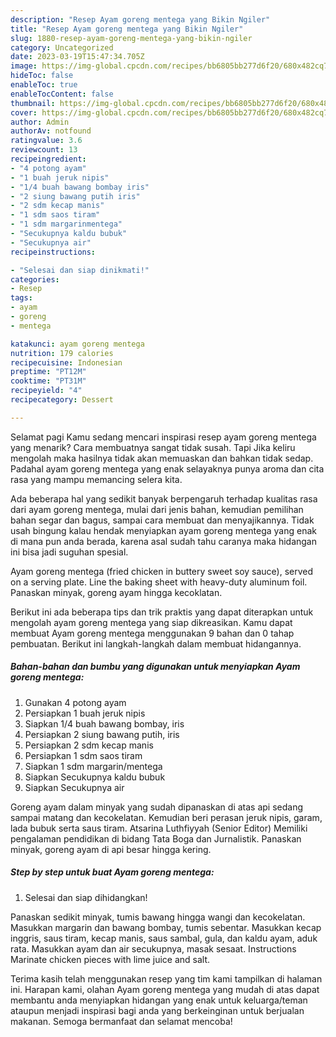 ```yaml
---
description: "Resep Ayam goreng mentega yang Bikin Ngiler"
title: "Resep Ayam goreng mentega yang Bikin Ngiler"
slug: 1880-resep-ayam-goreng-mentega-yang-bikin-ngiler
category: Uncategorized
date: 2023-03-19T15:47:34.705Z
image: https://img-global.cpcdn.com/recipes/bb6805bb277d6f20/680x482cq70/ayam-goreng-mentega-foto-resep-utama.jpg
hideToc: false
enableToc: true
enableTocContent: false
thumbnail: https://img-global.cpcdn.com/recipes/bb6805bb277d6f20/680x482cq70/ayam-goreng-mentega-foto-resep-utama.jpg
cover: https://img-global.cpcdn.com/recipes/bb6805bb277d6f20/680x482cq70/ayam-goreng-mentega-foto-resep-utama.jpg
author: Admin
authorAv: notfound
ratingvalue: 3.6
reviewcount: 13
recipeingredient:
- "4 potong ayam"
- "1 buah jeruk nipis"
- "1/4 buah bawang bombay iris"
- "2 siung bawang putih iris"
- "2 sdm kecap manis"
- "1 sdm saos tiram"
- "1 sdm margarinmentega"
- "Secukupnya kaldu bubuk"
- "Secukupnya air"
recipeinstructions:

- "Selesai dan siap dinikmati!"
categories:
- Resep
tags:
- ayam
- goreng
- mentega

katakunci: ayam goreng mentega 
nutrition: 179 calories
recipecuisine: Indonesian
preptime: "PT12M"
cooktime: "PT31M"
recipeyield: "4"
recipecategory: Dessert

---
```



Selamat pagi Kamu sedang mencari inspirasi resep ayam goreng mentega yang menarik? Cara membuatnya sangat tidak susah. Tapi Jika keliru mengolah maka hasilnya tidak akan memuaskan dan bahkan tidak sedap. Padahal ayam goreng mentega yang enak selayaknya punya aroma dan cita rasa yang mampu memancing selera kita.


Ada beberapa hal yang sedikit banyak berpengaruh terhadap kualitas rasa dari ayam goreng mentega, mulai dari jenis bahan, kemudian pemilihan bahan segar dan bagus, sampai cara membuat dan menyajikannya. Tidak usah bingung kalau hendak menyiapkan ayam goreng mentega yang enak di mana pun anda berada, karena asal sudah tahu caranya maka hidangan ini bisa jadi suguhan spesial.

Ayam goreng mentega (fried chicken in buttery sweet soy sauce), served on a serving plate. Line the baking sheet with heavy-duty aluminum foil. Panaskan minyak, goreng ayam hingga kecoklatan.


Berikut ini ada beberapa tips dan trik praktis yang dapat diterapkan untuk mengolah ayam goreng mentega yang siap dikreasikan. Kamu dapat membuat Ayam goreng mentega menggunakan 9 bahan dan 0 tahap pembuatan. Berikut ini langkah-langkah dalam membuat hidangannya.

<!--inarticleads1-->

##### Bahan-bahan dan bumbu yang digunakan untuk menyiapkan Ayam goreng mentega:

1. Gunakan 4 potong ayam
1. Persiapkan 1 buah jeruk nipis
1. Siapkan 1/4 buah bawang bombay, iris
1. Persiapkan 2 siung bawang putih, iris
1. Persiapkan 2 sdm kecap manis
1. Persiapkan 1 sdm saos tiram
1. Siapkan 1 sdm margarin/mentega
1. Siapkan Secukupnya kaldu bubuk
1. Siapkan Secukupnya air


Goreng ayam dalam minyak yang sudah dipanaskan di atas api sedang sampai matang dan kecokelatan. Kemudian beri perasan jeruk nipis, garam, lada bubuk serta saus tiram. Atsarina Luthfiyyah (Senior Editor) Memiliki pengalaman pendidikan di bidang Tata Boga dan Jurnalistik. Panaskan minyak, goreng ayam di api besar hingga kering. 

<!--inarticleads2-->

##### Step by step untuk buat Ayam goreng mentega:


1. Selesai dan siap dihidangkan!

Panaskan sedikit minyak, tumis bawang hingga wangi dan kecokelatan. Masukkan margarin dan bawang bombay, tumis sebentar. Masukkan kecap inggris, saus tiram, kecap manis, saus sambal, gula, dan kaldu ayam, aduk rata. Masukkan ayam dan air secukupnya, masak sesaat. Instructions Marinate chicken pieces with lime juice and salt. 

Terima kasih telah menggunakan resep yang tim kami tampilkan di halaman ini. Harapan kami, olahan Ayam goreng mentega yang mudah di atas dapat membantu anda menyiapkan hidangan yang enak untuk keluarga/teman ataupun menjadi inspirasi bagi anda yang berkeinginan untuk berjualan makanan. Semoga bermanfaat dan selamat mencoba!
